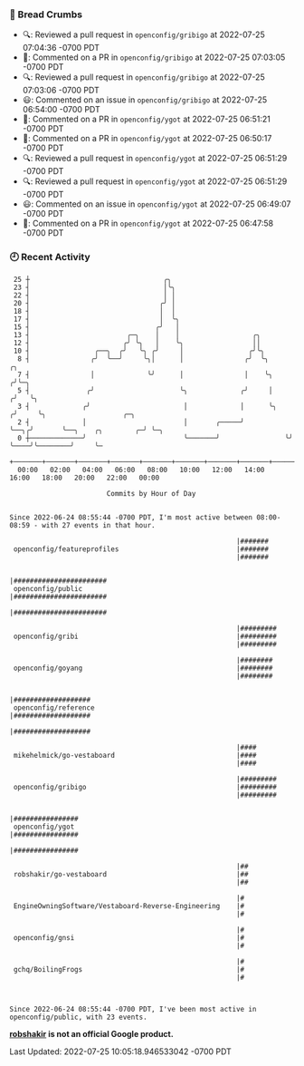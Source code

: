 ### 🍞 Bread Crumbs

 * 🔍: Reviewed a pull request in  `openconfig/gribigo` at 2022-07-25 07:04:36 -0700 PDT
 * 💬: Commented on a PR in  `openconfig/gribigo` at 2022-07-25 07:03:05 -0700 PDT
 * 🔍: Reviewed a pull request in  `openconfig/gribigo` at 2022-07-25 07:03:06 -0700 PDT
 * 😃: Commented on an issue in `openconfig/gribigo` at 2022-07-25 06:54:00 -0700 PDT
 * 💬: Commented on a PR in  `openconfig/ygot` at 2022-07-25 06:51:21 -0700 PDT
 * 💬: Commented on a PR in  `openconfig/ygot` at 2022-07-25 06:50:17 -0700 PDT
 * 🔍: Reviewed a pull request in  `openconfig/ygot` at 2022-07-25 06:51:29 -0700 PDT
 * 🔍: Reviewed a pull request in  `openconfig/ygot` at 2022-07-25 06:51:29 -0700 PDT
 * 😃: Commented on an issue in `openconfig/ygot` at 2022-07-25 06:49:07 -0700 PDT
 * 💬: Commented on a PR in  `openconfig/ygot` at 2022-07-25 06:47:58 -0700 PDT

### 🕘 Recent Activity
```
 25 ┼                                 ╭╮
 23 ┤                                 │╰╮
 22 ┤                                 │ │
 20 ┤                                ╭╯ │
 18 ┤                                │  │
 17 ┤                                │  ╰╮
 15 ┤                               ╭╯   │
 13 ┤                        ╭─╮    │    │                  ╭╮
 12 ┤                       ╭╯ ╰╮   │    ╰╮                 ││
 10 ┤                ╭──╮  ╭╯   ╰╮ ╭╯     │                ╭╯╰╮
  8 ┤               ╭╯  ╰──╯     ╰╮│      │               ╭╯  ╰╮         ╭╮
  7 ┤               │             ╰╯      │               │    ╰╮       ╭╯╰─╮
  5 ┤              ╭╯                     ╰╮             ╭╯     │      ╭╯   ╰╮
  3 ┤             ╭╯                       │             │      ╰╮    ╭╯     ╰╮                   ╭─╮
  2 ┤             │                        │       ╭─────╯       ╰──╮╭╯       ╰──╮    ╭╮        ╭─╯ ╰─╮
  0 ┼─────────────╯                        ╰───────╯                ╰╯           ╰────╯╰────────╯     ╰─
    +───────+───────+───────+───────+───────+───────+───────+───────+───────+───────+───────+───────+────
  00:00   02:00   04:00   06:00   08:00   10:00   12:00   14:00   16:00   18:00   20:00   22:00   00:00   

						Commits by Hour of Day


Since 2022-06-24 08:55:44 -0700 PDT, I'm most active between 08:00-08:59 - with 27 events in that hour.

```



```
                                                        |#######
 openconfig/featureprofiles                             |#######
                                                        |#######

                                                        |#######################
 openconfig/public                                      |#######################
                                                        |#######################

                                                        |#########
 openconfig/gribi                                       |#########
                                                        |#########

                                                        |########
 openconfig/goyang                                      |########
                                                        |########

                                                        |###################
 openconfig/reference                                   |###################
                                                        |###################

                                                        |####
 mikehelmick/go-vestaboard                              |####
                                                        |####

                                                        |#########
 openconfig/gribigo                                     |#########
                                                        |#########

                                                        |################
 openconfig/ygot                                        |################
                                                        |################

                                                        |##
 robshakir/go-vestaboard                                |##
                                                        |##

                                                        |#
 EngineOwningSoftware/Vestaboard-Reverse-Engineering    |#
                                                        |#

                                                        |#
 openconfig/gnsi                                        |#
                                                        |#

                                                        |#
 gchq/BoilingFrogs                                      |#
                                                        |#



Since 2022-06-24 08:55:44 -0700 PDT, I've been most active in openconfig/public, with 23 events.

```
**[robshakir](mailto:robjs@google.com) is not an official Google product.**  


Last Updated: 2022-07-25 10:05:18.946533042 -0700 PDT
